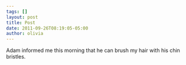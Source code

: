 ```yaml
---
tags: []
layout: post
title: Post
date: 2011-09-26T08:19:05-05:00
author: olivia
---
```


Adam informed me this morning that he can brush my hair with his chin bristles.
